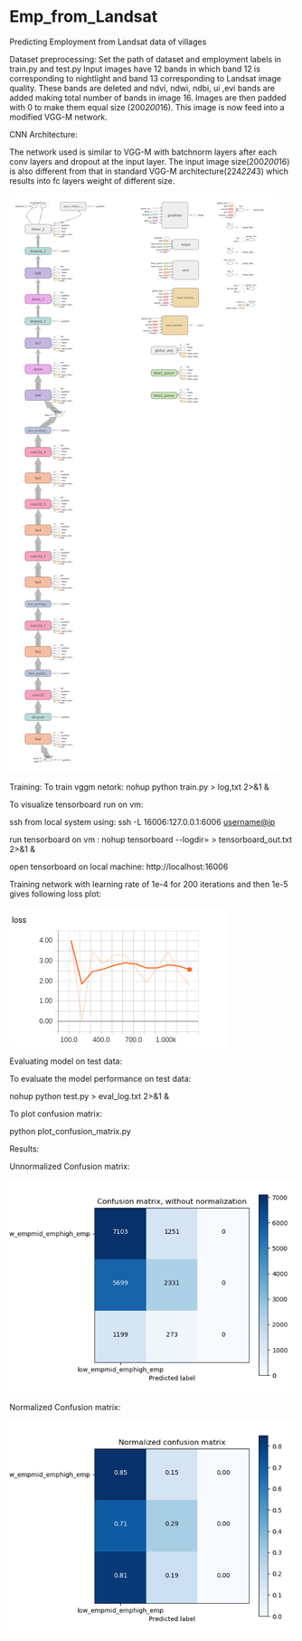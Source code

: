 # Emp_from_Landsat
Predicting Employment from Landsat data of villages

Dataset preprocessing:
Set the path of dataset and employment labels in train.py and test.py
Input images have 12 bands in which band 12 is corresponding to nightlight and band 13 corresponding to Landsat image quality. These bands are deleted and ndvi, ndwi, ndbi, ui ,evi bands are added making total number of bands in image 16.
Images are then padded with 0 to make them equal size (200*200*16).
This image is now feed into a modified VGG-M network.

CNN Architecture:

The network used is similar to VGG-M with batchnorm layers after each conv layers and dropout at the input layer.
The input image size(200*200*16) is also different from that in standard VGG-M architecture(224*224*3) which results into fc layers weight of different size. 


![Inception-v3 Architecture](Results/graph.png)


Training:
To train vggm netork:
nohup python train.py > log,txt 2>&1 &

To visualize tensorboard run on vm:


ssh from local system using:
ssh -L 16006:127.0.0.1:6006 <username@ip>

run tensorboard on vm :
nohup tensorboard --logdir= <directory of saved model>       > tensorboard_out.txt 2>&1 &
 
open tensorboard on local machine:
http://localhost:16006


Training network with learning rate of 1e-4 for 200 iterations and then 1e-5 gives following loss plot:

![Train_loss](Results/train_loss.png)

Evaluating model on test data:

To evaluate the model performance on test data:

nohup python test.py > eval_log.txt 2>&1 &

To plot confusion matrix:

python plot_confusion_matrix.py

Results:

Unnormalized Confusion matrix:

![Unnormalized_confusion_matrix](Results/unnormalized_confusion_matrix.png)


Normalized Confusion matrix:

![Normalized_confusion_matrix](Results/normalized_confusion_matrix.png)





